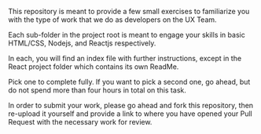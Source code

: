 This repository is meant to provide a few small exercises to familiarize you with the type of work that we do as developers on the UX Team.

Each sub-folder in the project root is meant to engage your skills in basic HTML/CSS, Nodejs, and Reactjs respectively.

In each, you will find an index file with further instructions, except in the React project folder which contains its own ReadMe.

Pick one to complete fully. If you want to pick a second one, go ahead, but do not spend more than four hours in total on this task.

In order to submit your work, please go ahead and fork this repository, then re-upload it yourself and provide a link to where you have opened your Pull Request with the necessary work for review.